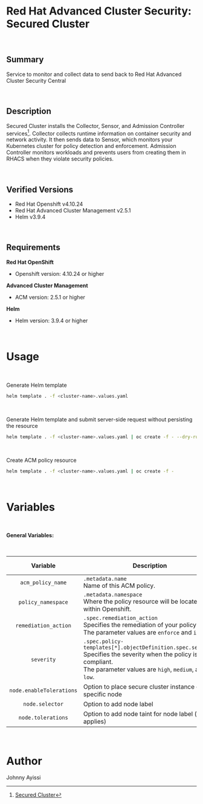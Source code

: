 Red Hat Advanced Cluster Security: Secured Cluster
==================================================

<br />

Summary
-------


Service to monitor and collect data to send back to Red Hat Advanced Cluster Security Central

<br />

Description
-----------

Secured Cluster installs the Collector, Sensor, and Admission Controller services[^1]. Collector collects runtime information on container security and network activity. It then sends data to Sensor, which monitors your Kubernetes cluster for policy detection and enforcement. Admission Controller monitors workloads and prevents users from creating them in RHACS when they violate security policies.

[^1]: [Secured Cluster](https://www.redhat.com/sysadmin/kubernetes-RHACS-red-hat-advanced-cluster-security)

<br />

Verified Versions
-----------------

* Red Hat Openshift v4.10.24
* Red Hat Advanced Cluster Management v2.5.1
* Helm v3.9.4

<br />

Requirements
------------

**Red Hat OpenShift**
* Openshift version: 4.10.24 or higher

**Advanced Cluster Management**
* ACM version: 2.5.1 or higher

**Helm**
* Helm version: 3.9.4 or higher

<br />

Usage
=====

<br />

Generate Helm template

```bash
helm template . -f <cluster-name>.values.yaml
```

<br />


Generate Helm template and submit server-side request without persisting the resource

```bash
helm template . -f <cluster-name>.values.yaml | oc create -f - --dry-run=server
```

<br />

Create ACM policy resource

```bash
helm template . -f <cluster-name>.values.yaml | oc create -f -
```

<br />

Variables
=========

<br />

**General Variables:**

<br />

Variable | Description | Required | Data Type | Default Value |
:------: | ----------- | :------: | :-------: | :-----------: |
`acm_policy_name` | `.metadata.name`<br>Name of this ACM policy. | yes | string |
`policy_namespace` | `.metadata.namespace`<br>Where the policy resource will be located within Openshift. | yes | string | default |
`remediation_action` | `.spec.remediation_action`<br>Specifies the remediation of your policy.<br>The parameter values are `enforce` and `inform`. | no | string | inform |
`severity` | `.spec.policy-templates[*].objectDefinition.spec.severity`<br>Specifies the severity when the policy is non-compliant.<br>The parameter values are `high`, `medium`, and `low`. | no | string | low |
`node.enableTolerations` | Option to place secure cluster instance on specific node | no | boolean |
`node.selector` | Option to add node label | no | string |
`node.tolerations` | Option to add node taint for node label (if applies) | no | list |

<br />


Author
======

Johnny Ayissi